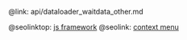 @link: api/dataloader_waitdata_other.md

@seolinktop: [js framework](https://webix.com)
@seolink: [context menu](https://webix.com/widget/contextmenu/)